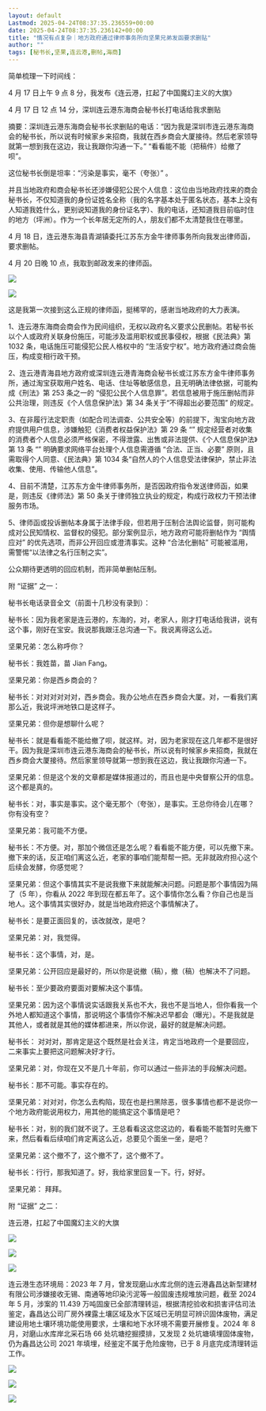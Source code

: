 ```yaml
---
layout: default
Lastmod: 2025-04-24T08:37:35.236559+00:00
date: 2025-04-24T08:37:35.236142+00:00
title: "情况有点复杂｜地方政府通过律师事务所向坚果兄弟发函要求删贴"
author: ""
tags: [秘书长,坚果,连云港,删帖,海商]
---
```


简单梳理一下时间线：

4 月 17 日上午 9 点 8 分，我发布《连云港，扛起了中国魔幻主义的大旗》

4 月 17 日 12 点 14 分，深圳连云港东海商会秘书长打电话给我求删贴

摘要：深圳连云港东海商会秘书长求删贴的电话：“因为我是深圳市连云港东海商会的秘书长，所以说有时候家乡来招商，我就在西乡商会大厦接待。然后老家领导就第一想到我在这边，我让我跟你沟通一下。” “看看能不能（把稿件）给撤了呗”。

这位秘书长倒是坦率：“污染是事实，毫不（夸张）” 。

并且当地政府和商会秘书长还涉嫌侵犯公民个人信息：这位由当地政府找来的商会秘书长，不仅知道我的身份证姓名全称（我的名字基本处于匿名状态，基本上没有人知道我姓什么，更别说知道我的身份证名字）、我的电话，还知道我目前临时住的地方（坪洲）。作为一个长年居无定所的人，朋友们都不太清楚我住在哪里。

4 月 18 日，连云港东海县青湖镇委托江苏东方金牛律师事务所向我发出律师函，要求删帖。

4 月 20 日晚 10 点，我取到邮政发来的律师函。

![](https://images.weserv.nl/?url=https%3A//chinadigitaltimes.net/chinese/files/2025/04/post-717548-6808939792cbd.)

![](https://images.weserv.nl/?url=https%3A//chinadigitaltimes.net/chinese/files/2025/04/post-717548-68089397b10ec.png)

这是我第一次接到这么正规的律师函，挺稀罕的，感谢当地政府的大力表演。

1、连云港东海商会商会作为民间组织，无权以政府名义要求公民删帖。若秘书长以个人或政府关联身份施压，可能涉及滥用职权或民事侵权，根据《民法典》第 1032 条，电话施压可能侵犯公民人格权中的 “生活安宁权”。地方政府通过商会施压，构成变相行政干预。

2、连云港青海县地方政府或深圳连云港青海商会秘书长或江苏东方金牛律师事务所，通过淘宝获取用户姓名、电话、住址等敏感信息，且无明确法律依据，可能构成《刑法》第 253 条之一的 “侵犯公民个人信息罪”。若信息被用于施压删帖而非公共治理，则违反《个人信息保护法》第 34 条关于“不得超出必要范围” 的规定。

3、在非履行法定职责（如配合司法调查、公共安全等）的前提下，淘宝向地方政府提供用户信息，涉嫌触犯《消费者权益保护法》第 29 条 “” 规定经营者对收集的消费者个人信息必须严格保密，不得泄露、出售或非法提供、《个人信息保护法》第 13 条 “” 明确要求网络平台处理个人信息需遵循 “合法、正当、必要” 原则，且需取得个人同意、《民法典》第 1034 条“自然人的个人信息受法律保护，禁止非法收集、使用、传输他人信息”。

4、目前不清楚，江苏东方金牛律师事务所，是否因政府指令发送律师函，如果是，则违反《律师法》第 50 条关于律师独立执业的规定，构成行政权力干预法律服务市场。

5、律师函或投诉删帖本身属于法律手段，但若用于压制合法舆论监督，则可能构成对公民知情权、监督权的侵犯。部分案例显示，地方政府可能将删帖作为 “舆情应对” 的优先选项，而非公开回应或澄清事实。这种 “合法化删帖” 可能被滥用，需警惕“以法律之名行压制之实”。

公众期待更透明的回应机制，而非简单删帖压制。

附 “证据” 之一：

秘书长电话录音全文（前面十几秒没有录到）：

秘书长：因为我老家是连云港的，东海的，对，老家人，刚才打电话给我讲，说有这个事，刚好在宝安。我说那我跟汪总沟通一下。我说离得这么近。

坚果兄弟：怎么称呼你？

秘书长：我姓苗，苗 Jian Fang。

坚果兄弟：你是西乡商会的？

秘书长：对对对对对对，西乡商会。我办公地点在西乡商会大厦。对，一看我们离那么近，我说坪洲地铁口是这样子。

坚果兄弟：但你是想聊什么呢？

秘书长：就是看看能不能给撤了呗，就这样。对，因为老家现在这几年都不是很好干。因为我是深圳市连云港东海商会的秘书长，所以说有时候家乡来招商，我就在西乡商会大厦接待。然后家里领导就第一想到我在这边，我让我跟你沟通一下。

坚果兄弟：但是这个发的文章都是媒体报道过的，而且也是中央督察公开的信息。这个都是真的。

秘书长：对，事实是事实。这个毫无那个（夸张），是事实。王总你待会儿在哪？你有没有空？

坚果兄弟：我可能不方便。

秘书长：不方便。对，那加个微信还是怎么呢？看看能不能方便，可以先撤下来。撤下来的话，反正咱们离这么近，老家的事咱们能帮帮一把。无非就政府担心这个后续会发酵，你感觉呢？

坚果兄弟：但这个事情其实不是说我撤下来就能解决问题。问题是那个事情因为隔了（5 年），你看从 2022 年到现在都五年了。这个事情你怎么看？你自己也是当地人。这个事情其实很好办，就是当地政府把这个事情解决了。

秘书长：是要正面回复的，该改就改，是吧？

坚果兄弟：对，我觉得。

秘书长：这个事情，对，是。

坚果兄弟：公开回应是最好的，所以你是说撤（稿），撤（稿）也解决不了问题。

秘书长：至少要政府要面对要解决这个事情。

坚果兄弟：因为这个事情说实话跟我关系也不大，我也不是当地人，但你看我一个外地人都知道这个事情，那说明这个事情你不解决迟早都会（曝光）。不是我就是其他人，或者就是其他的媒体都进来，所以你说，最好的就是解决问题。

秘书长： 对对对，那肯定是这个既然是社会关注，肯定当地政府一个是要回应，二来事实上要把这问题解决好才行。

坚果兄弟：对，你现在又不是几十年前，你可以通过一些非法的手段解决问题。

秘书长：那不可能。事实存在的。

坚果兄弟：对对对，你怎么去构陷，现在也是扫黑除恶，很多事情也都不是说你一个地方政府能说用权力，用其他的能搞定这个事情是吧？

秘书长：对，别的我们就不说了。王总看看这这您这边的，看看能不能暂时先撤下来，然后看看后续咱们肯定离这么近，总要见个面坐一坐，是吧？

坚果兄弟：这个撤不了，这个撤不了，这个撤不了。

秘书长：行行，那我知道了。好，我给家里回复一下。行，好好。

坚果兄弟： 拜拜。

附 “证据” 之二：

连云港，扛起了中国魔幻主义的大旗

![](https://images.weserv.nl/?url=https%3A//chinadigitaltimes.net/chinese/files/2025/04/post-717548-68089397c3987.)

![](https://images.weserv.nl/?url=https%3A//chinadigitaltimes.net/chinese/files/2025/04/post-717548-68089397dc845.png)

![](https://images.weserv.nl/?url=https%3A//chinadigitaltimes.net/chinese/files/2025/04/post-717548-68089397ed136.png)

连云港生态环境局：2023 年 7 月，曾发现磨山水库北侧的连云港鑫昌达新型建材有限公司涉嫌接收无锡、南通等地印染污泥等一般固废违规堆放问题，截至 2024 年 5 月，涉案的 11.439 万吨固废已全部清理转运，根据清挖验收和损害评估司法鉴定，鑫昌达公司厂房外裸露土壤区域及水下区域已无明显可辨识固体废物，满足建设用地土壤环境功能使用要求，土壤和地下水环境不需要开展修复。2024 年 8 月，对磨山水库岸北采石场 66 处坑塘挖掘摸排，又发现 2 处坑塘填埋固体废物，仍为鑫昌达公司 2021 年填埋，经鉴定不属于危险废物，已于 8 月底完成清理转运工作。

![](https://images.weserv.nl/?url=https%3A//chinadigitaltimes.net/chinese/files/2025/04/post-717548-680893980af89.)

![](https://images.weserv.nl/?url=https%3A//chinadigitaltimes.net/chinese/files/2025/04/post-717548-68089398208f8.)

![](https://images.weserv.nl/?url=https%3A//chinadigitaltimes.net/chinese/files/2025/04/post-717548-6808939835012.)

